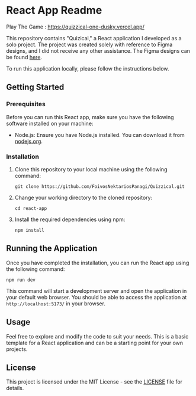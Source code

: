 # React App Readme
Play The Game : https://quizzical-one-dusky.vercel.app/

This repository contains "Quizical," a React application I developed as a solo project. The project was created solely with reference to Figma designs, and I did not receive any other assistance. The Figma designs can be found [here](https://www.figma.com/file/0SIScG6N67cgfIvsY5cQng/Quizzical-App?type=design&node-id=0-1&mode=design&t=FKnMn6dWEW67TgiS-0).

To run this application locally, please follow the instructions below.

## Getting Started

### Prerequisites

Before you can run this React app, make sure you have the following software installed on your machine:

- Node.js: Ensure you have Node.js installed. You can download it from [nodejs.org](https://nodejs.org/).

### Installation

1. Clone this repository to your local machine using the following command:

   ```
   git clone https://github.com/FoivosNektariosPanagi/Quizzical.git
   ```

2. Change your working directory to the cloned repository:

   ```
   cd react-app
   ```

3. Install the required dependencies using npm:

   ```
   npm install
   ```

## Running the Application

Once you have completed the installation, you can run the React app using the following command:

```
npm run dev
```

This command will start a development server and open the application in your default web browser. You should be able to access the application at `http://localhost:5173/` in your browser.

## Usage

Feel free to explore and modify the code to suit your needs. This is a basic template for a React application and can be a starting point for your own projects.

## License

This project is licensed under the MIT License - see the [LICENSE](LICENSE) file for details.
